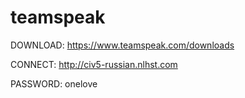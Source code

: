 # teamspeak


DOWNLOAD: https://www.teamspeak.com/downloads


CONNECT: http://civ5-russian.nlhst.com


PASSWORD: onelove
